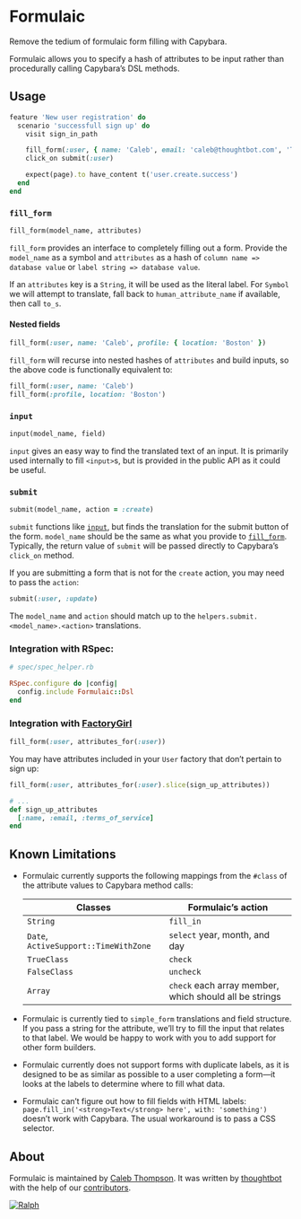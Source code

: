 # Formulaic

Remove the tedium of formulaic form filling with Capybara.

Formulaic allows you to specify a hash of attributes to be input rather than
procedurally calling Capybara’s DSL methods.

## Usage

```ruby
feature 'New user registration' do
  scenario 'successfull sign up' do
    visit sign_in_path

    fill_form(:user, { name: 'Caleb', email: 'caleb@thoughtbot.com', 'Terms of Service': true })
    click_on submit(:user)

    expect(page).to have_content t('user.create.success')
  end
end
```


### `fill_form`

```ruby
fill_form(model_name, attributes)
```

`fill_form` provides an interface to completely filling out a form. Provide the
`model_name` as a symbol and `attributes` as a hash of
`column name => database value` or `label string => database value`.

If an `attributes` key is a `String`, it will be used as the literal label.
For `Symbol` we will attempt to translate, fall back to `human_attribute_name`
if available, then call `to_s`.

#### Nested fields

```ruby
fill_form(:user, name: 'Caleb', profile: { location: 'Boston' })
```

`fill_form` will recurse into nested hashes of `attributes` and build inputs, so
the above code is functionally equivalent to:

```ruby
fill_form(:user, name: 'Caleb')
fill_form(:profile, location: 'Boston')
```

### `input`

```ruby
input(model_name, field)
```

`input` gives an easy way to find the translated text of an input. It is
primarily used internally to fill `<input>`s, but is provided in the public API
as it could be useful.

### `submit`

```ruby
submit(model_name, action = :create)
```

`submit` functions like [`input`](#input), but finds the translation for the
submit button of the form. `model_name` should be the same as what you provide
to [`fill_form`](#fill\_form). Typically, the return value of `submit` will be
passed directly to Capybara’s `click_on` method.

If you are submitting a form that is not for the `create` action, you may need
to pass the `action`:

```ruby
submit(:user, :update)
```

The `model_name` and `action` should match up to the
`helpers.submit.<model_name>.<action>` translations.

### Integration with RSpec:

```ruby
# spec/spec_helper.rb

RSpec.configure do |config|
  config.include Formulaic::Dsl
end
```

### Integration with [FactoryGirl](https://github.com/thoughtbot/factory_girl)

```ruby
fill_form(:user, attributes_for(:user))
```

You may have attributes included in your `User` factory that don’t pertain to
sign up:

```ruby
fill_form(:user, attributes_for(:user).slice(sign_up_attributes))

# ...
def sign_up_attributes
  [:name, :email, :terms_of_service]
end
```

## Known Limitations

* Formulaic currently supports the following mappings from the `#class` of the
  attribute values to Capybara method calls:

  | Classes                               | Formulaic’s action            |
  | --------------------------------------|-------------------------------|
  | `String`                              | `fill_in`                     |
  | `Date`, `ActiveSupport::TimeWithZone` | `select` year, month, and day |
  | `TrueClass`                           | `check`                       |
  | `FalseClass`                          | `uncheck`                     |
  | `Array`                               | `check` each array member, which should all be strings |

* Formulaic is currently tied to `simple_form` translations and field structure.
  If you pass a string for the attribute, we’ll try to fill the input that
  relates to that label. We would be happy to work with you to add support for
  other form builders.
* Formulaic currently does not support forms with duplicate labels, as it is
  designed to be as similar as possible to a user completing a form—it looks at
  the labels to determine where to fill what data.
* Formulaic can’t figure out how to fill fields with HTML labels:
  `page.fill_in('<strong>Text</strong> here', with: 'something')` doesn’t work
  with Capybara. The usual workaround is to pass a CSS selector.

## About

Formulaic is maintained by [Caleb Thompson](http://github.com/calebthompson).
It was written by [thoughtbot](http://thoughtbot.com) with the help of our
[contributors](http://github.com/thoughtbot/formulaic/contributors).

[![Ralph](http://thoughtbot.com/assets/thoughtbot-logo.png)](http://thoughtbot.com)
